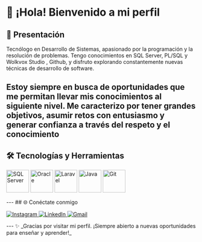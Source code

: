 # 👋 ¡Hola! Bienvenido a mi perfil  

## 🚀 Presentación  

Tecnólogo en Desarrollo de Sistemas, apasionado por la programación y la resolución de problemas. Tengo conocimientos en SQL Server, PL/SQL y Wolkvox Studio , Github, y disfruto explorando constantemente nuevas técnicas de desarrollo de software.

Estoy siempre en busca de oportunidades que me permitan llevar mis conocimientos al siguiente nivel. Me caracterizo por tener grandes objetivos, asumir retos con entusiasmo y generar confianza a través del respeto y el conocimiento
---
## 🛠️ Tecnologías y Herramientas  

<p align="left">
  <img src="https://img.icons8.com/color/96/000000/microsoft-sql-server.png" alt="SQL Server" width="60" height="60"/>
  <img src="https://img.icons8.com/color/96/000000/oracle-logo.png" alt="Oracle" width="60" height="60"/>
  <img src="https://img.icons8.com/fluency/96/laravel.png" alt="Laravel" width="60" height="60"/>
  <img src="https://img.icons8.com/color/96/java-coffee-cup-logo.png" alt="Java" width="60" height="60"/>
  <img src="https://img.icons8.com/color/96/git.png" alt="Git" width="60" height="60"/>
</p>  
---
## 🌐 Conéctate conmigo  
<p align="left">
  <a href="https://instagram.com/TU_USUARIO" target="_blank">
    <img src="https://img.icons8.com/fluency/48/instagram-new.png" alt="Instagram"/>
  </a>
  <a href="www.linkedin.com/in/juan-esteban-zapata-4926b21ab" target="_blank">
    <img src="https://img.icons8.com/color/48/linkedin.png" alt="LinkedIn"/>
  </a>
  <a href="mailto:jzapatatorres26@gmail.com" target="_blank">
    <img src="https://img.icons8.com/color/48/gmail.png" alt="Gmail"/>
  </a>
</p>  
---
✨ _Gracias por visitar mi perfil. ¡Siempre abierto a nuevas oportunidades para enseñar y aprender!_  
